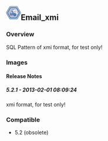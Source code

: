 ## <img src='./logo.jpg' width='40' height='40'>Email_xmi

### Overview
SQL Pattern of xmi format, for test only!
### Images




#### Release Notes

##### 5.2.1 - 2013-02-01 08:09:24
xmi format, for test only!
### Compatible
 -  5.2 (obsolete)